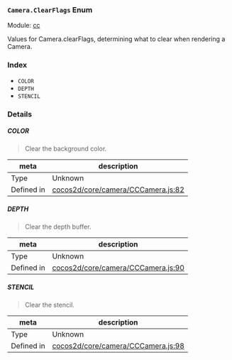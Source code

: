### `Camera.ClearFlags` Enum



Module: [cc](../modules/cc.md)


Values for Camera.clearFlags, determining what to clear when rendering a Camera.


### Index
  - `COLOR`
  - `DEPTH`
  - `STENCIL`

### Details


##### COLOR

> Clear the background color.

| meta | description |
|------|-------------|
| Type | Unknown |
| Defined in | [cocos2d/core/camera/CCCamera.js:82](https://github.com/cocos-creator/engine/blob/26031bddd1aecdbf9bbdebe19ecaa672b1c35061/cocos2d/core/camera/CCCamera.js#L82) |



##### DEPTH

> Clear the depth buffer.

| meta | description |
|------|-------------|
| Type | Unknown |
| Defined in | [cocos2d/core/camera/CCCamera.js:90](https://github.com/cocos-creator/engine/blob/26031bddd1aecdbf9bbdebe19ecaa672b1c35061/cocos2d/core/camera/CCCamera.js#L90) |



##### STENCIL

> Clear the stencil.

| meta | description |
|------|-------------|
| Type | Unknown |
| Defined in | [cocos2d/core/camera/CCCamera.js:98](https://github.com/cocos-creator/engine/blob/26031bddd1aecdbf9bbdebe19ecaa672b1c35061/cocos2d/core/camera/CCCamera.js#L98) |


